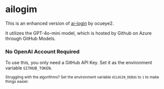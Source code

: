 # ailogim

This is an enhanced version of [ai-login](https://github.com/ocueye2/ai-login) by ocueye2.

It utilizes the GPT-4o-mini model, which is hosted by Github on Azure through GitHub Models.

### No OpenAI Account Required
To use this, you only need a GitHub API Key. Set it as the environment variable `GITHUB_TOKEN`.

<small>Struggling with the algorithms? Set the environment variable `AILOGIN_DEBUG` to `1` to make things easier.</small>
